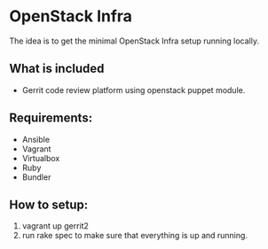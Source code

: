 # OpenStack Infra
The idea is to get the minimal OpenStack Infra setup running locally.

## What is included
- Gerrit code review platform using openstack puppet module.

## Requirements:
- Ansible
- Vagrant
- Virtualbox
- Ruby
- Bundler

## How to setup:
1. vagrant up gerrit2
2. run rake spec to make sure that everything is up and running.
